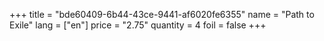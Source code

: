 +++
title = "bde60409-6b44-43ce-9441-af6020fe6355"
name = "Path to Exile"
lang = ["en"]
price = "2.75"
quantity = 4
foil = false
+++
